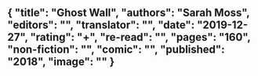 {
 "title": "Ghost Wall",
 "authors": "Sarah Moss",
 "editors": "",
 "translator": "",
 "date": "2019-12-27",
 "rating": "+",
 "re-read": "",
 "pages": "160",
 "non-fiction": "",
 "comic": "",
 "published": "2018",
 "image": ""
}
---

